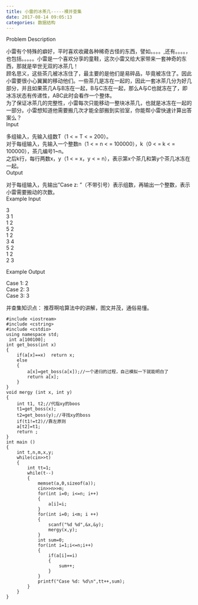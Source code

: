 ```yaml
---
title: 小雷的冰茶几-----裸并查集
date: 2017-08-14 09:05:13
categories: 数据结构
---
```

Problem Description  
  
小雷有个特殊的癖好，平时喜欢收藏各种稀奇古怪的东西，譬如。。。。,还有。。。。，也包括。。。。。小雷是一个喜欢分享的童鞋，这次小雷又给大家带来一套神奇的东西，那就是举世无双的冰茶几！  
顾名思义，这些茶几被冰冻住了，最主要的是他们是易碎品，毕竟被冻住了。因此小雷要很小心翼翼的移动他们。一些茶几是冻在一起的，因此一套冰茶几分为好几部分，并且如果茶几<!-- more -->A与B冻在一起，B与C冻在一起，那么A与C也就冻在了，即冰冻状态有传递性，ABC此时会看作一个整体。  
为了保证冰茶几的完整性，小雷每次只能移动一整块冰茶几，也就是冰冻在一起的一部分。小雷想知道他需要搬几次才能全部搬到实验室，你能帮小雷快速计算出答案么？  
Input  
  
多组输入，先输入组数T（1 < = T < = 200）。  
对于每组输入，先输入一个整数n（1 < = n < = 100000），k（0 < = k < = 100000），茶几编号1~n。  
之后k行，每行两数x，y（1 < = x，y < = n），表示第x个茶几和第y个茶几冰冻在一起。  
Output  
  
对于每组输入，先输出”Case z: ”（不带引号）表示组数，再输出一个整数，表示小雷需要搬动的次数。  
Example Input  
  
3  
3 1  
1 2  
5 2  
1 2  
3 4  
5 2  
1 2  
2 3  
  
Example Output  
  
Case 1: 2  
Case 2: 3  
Case 3: 3  

并查集知识点： 推荐啊哈算法中的讲解，图文并茂，通俗易懂。  

    
    
    #include <iostream>
    #include <cstring>
    #include <cstdio>
    using namespace std;
     int a[100100];
    int get_boss(int x)
    {
        if(a[x]==x)  return x;
        else
        {
            a[x]=get_boss(a[x]);//一个递归的过程，自己模拟一下就能明白了
            return a[x];
        }
    }
    void mergy (int x, int y)
    {
        int t1, t2;//代指xy的boos
        t1=get_boss(x);
        t2=get_boss(y);//寻找xy的boss
        if(t1!=t2)//靠左原则
        a[t2]=t1;
        return ;
    }
    int main ()
    {
        int t,n,m,x,y;
        while(cin>>t)
        {
            int tt=1;
            while(t--)
            {
                memset(a,0,sizeof(a));
                cin>>n>>m;
                for(int i=0; i<=n; i++)
                {
                    a[i]=i;
                }
                for(int i=0; i<m; i ++)
                {
                    scanf("%d %d",&x,&y);
                    mergy(x,y);
                }
                int sum=0;
                for(int i=1;i<=n;i++)
                {
                    if(a[i]==i)
                    {
                        sum++;
                    }
                }
                printf("Case %d: %d\n",tt++,sum);
            }
        }
    }
    

  
  

